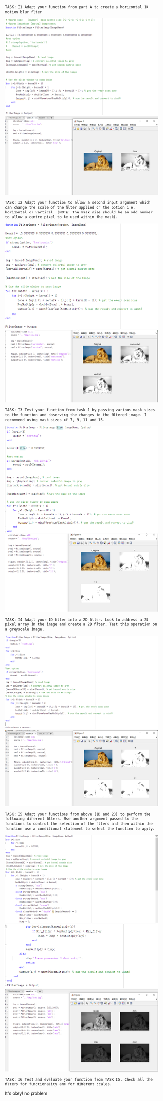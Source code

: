 	TASK: I1 Adapt your function from part A to create a horizontal 1D motion blur ﬁlter

![task](src/weak7/1-1.png)
![task](src/weak7/1-2.png)


	TASK: I2 Adapt your function to allow a second input argument which can change the scale of the ﬁlter applied or the option i.e. horizontal or vertical. (NOTE: The mask size should be an odd number to allow a centre pixel to be used within the mask).

![task](src/weak7/2-1.png)
![task](src/weak7/2-2.png)

	TASK: I3 Test your function from task 1 by passing various mask sizes to the function and observing the changes to the ﬁltered image. I recommend using mask sizes of 7, 9, 11 and 15.

![task](src/weak7/3-1.png)
![task](src/weak7/3-2.png)

	TASK: I4 Adapt your 1D ﬁlter into a 2D ﬁlter. Look to address a 2D pixel array in the image and create a 2D ﬁlter. Test this operation on a greyscale image.

![task](src/weak7/4-1.png)
![task](src/weak7/4-2.png)

	TASK: I5 Adapt your functions from above (1D and 2D) to perform the following diﬀerent ﬁlters. Use another argument passed to the functions to control the selection of the ﬁlters and then within the function use a conditional statement to select the function to apply.

![task](src/weak7/5-1.png)
![task](src/weak7/5-2.png)
![task](src/weak7/5-3.png)

	TASK: I6 Test and evaluate your function from TASK I5. Check all the ﬁlters for functionality and for diﬀerent scales.

It's okey! no problem